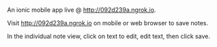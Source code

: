An ionic mobile app live @ http://092d239a.ngrok.io.

Visit http://092d239a.ngrok.io on mobile or web browser to save notes.

In the individual note view, click on text to edit, edit text, then click save. 
